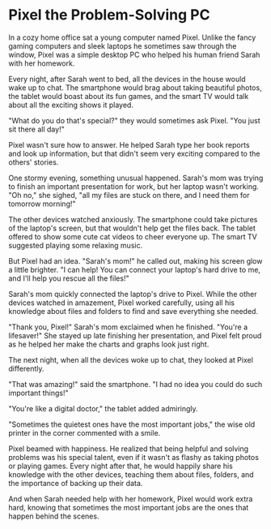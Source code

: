# Pixel the Problem-Solving PC

In a cozy home office sat a young computer named Pixel. Unlike the fancy gaming computers and sleek laptops he sometimes saw through the window, Pixel was a simple desktop PC who helped his human friend Sarah with her homework.

Every night, after Sarah went to bed, all the devices in the house would wake up to chat. The smartphone would brag about taking beautiful photos, the tablet would boast about its fun games, and the smart TV would talk about all the exciting shows it played.

"What do you do that's special?" they would sometimes ask Pixel. "You just sit there all day!"

Pixel wasn't sure how to answer. He helped Sarah type her book reports and look up information, but that didn't seem very exciting compared to the others' stories.

One stormy evening, something unusual happened. Sarah's mom was trying to finish an important presentation for work, but her laptop wasn't working. "Oh no," she sighed, "all my files are stuck on there, and I need them for tomorrow morning!"

The other devices watched anxiously. The smartphone could take pictures of the laptop's screen, but that wouldn't help get the files back. The tablet offered to show some cute cat videos to cheer everyone up. The smart TV suggested playing some relaxing music.

But Pixel had an idea. "Sarah's mom!" he called out, making his screen glow a little brighter. "I can help! You can connect your laptop's hard drive to me, and I'll help you rescue all the files!"

Sarah's mom quickly connected the laptop's drive to Pixel. While the other devices watched in amazement, Pixel worked carefully, using all his knowledge about files and folders to find and save everything she needed.

"Thank you, Pixel!" Sarah's mom exclaimed when he finished. "You're a lifesaver!" She stayed up late finishing her presentation, and Pixel felt proud as he helped her make the charts and graphs look just right.

The next night, when all the devices woke up to chat, they looked at Pixel differently.

"That was amazing!" said the smartphone. "I had no idea you could do such important things!"

"You're like a digital doctor," the tablet added admiringly.

"Sometimes the quietest ones have the most important jobs," the wise old printer in the corner commented with a smile.

Pixel beamed with happiness. He realized that being helpful and solving problems was his special talent, even if it wasn't as flashy as taking photos or playing games. Every night after that, he would happily share his knowledge with the other devices, teaching them about files, folders, and the importance of backing up their data.

And when Sarah needed help with her homework, Pixel would work extra hard, knowing that sometimes the most important jobs are the ones that happen behind the scenes.
